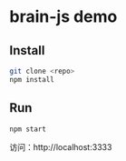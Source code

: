 # brain-js demo

## Install

```sh
git clone <repo>
npm install
```

## Run

```sh
npm start
```

访问：http://localhost:3333
